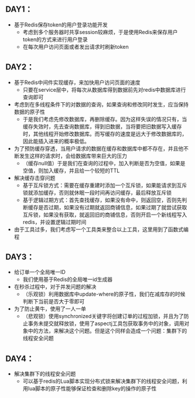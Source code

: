 ## DAY1：

+ 基于Redis保存token的用户登录功能开发
  + 考虑到多个服务器时共享session较麻烦，于是使用Redis来保存用户token的方式来进行用户登录
  + 在每次用户访问页面或者发出请求时刷新token

## DAY2：

+ 基于Redis中间件实现缓存，来加快用户访问页面的速度
  + 只要在service层中，将每次从数据库得到数据前先对redis中数据库进行查询即可
+ 考虑到在多线程条件下的对数据的查询，如果查询和修改同时发生，应当保持数据的原子性
  + 于是我们考虑先修改数据库，再删除缓存。因为这样失误的情况只有，当缓存失效时，先去查询数据库，得到旧数据，当将要把旧数据写入缓存时，其他线程开始修改数据库。而写缓存的速度是远大于修改数据库的，因此能插入进来的概率极低。
+ 为了预防缓存穿透，当用户请求的数据在缓存和数据库中都不存在，并且他不断发生这样的请求时，会给数据库带来巨大的压力
  + （缓存null值）于是我们在查询的过程中，加入判断是否为空值，如果是空值，则加入缓存，并且给一个较短的TTL
+ 解决缓存击穿问题
  + 基于互斥锁方式：需要在缓存重建时添加一个互斥锁，如果能请求到互斥锁就添加缓存，否则就休眠一段时间再访问缓存，最后释放互斥锁
  + 基于逻辑过期方式：首先查找缓存，如果没有命中，则返回空，否则先判断缓存是否过期，如果没有过期就返回商铺信息，如果过期了就尝试获取互斥锁，如果没有获取，就返回旧的商铺信息，否则开启一个新线程写入redis，并设置逻辑过期时间
+ 由于工具过多，我们考虑写一个工具类来整合以上工具，这里用到了函数式编程

## DAY3：
+ 给订单一个全局唯一ID
  + 我们使用基于Redis的全局唯一id生成器
+ 在秒杀过程中，对于并发问题的解决
  + （乐观锁）利用数据库中update-where的原子性，我们在减库存的时候判断下当前是否大于零即可
+ 为了防止黄牛，使用了一人一单
  + （悲观锁）使用synchronized关键字将创建订单的过程加锁，并且为了防止事务未提交就释放锁，使用了aspectj工具包获取事务中的对象，调用对象中的方法，来解决这个问题。但是这个同样会造成一个问题：集群下的线程安全问题

## DAY4：

+   解决集群下的线程安全问题
    +   可以基于redis的Lua脚本实现分布式锁来解决集群下的线程安全问题，利用lua脚本的原子性能够保证检查和删除key的操作的原子性